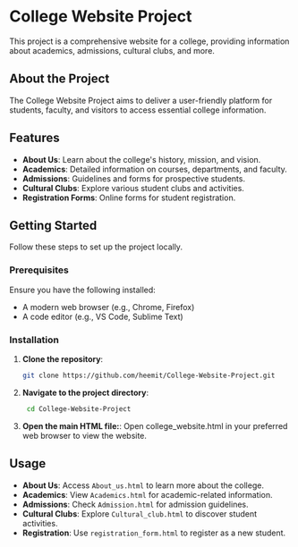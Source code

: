 # College Website Project

This project is a comprehensive website for a college, providing information about academics, admissions, cultural clubs, and more.

## About the Project

The College Website Project aims to deliver a user-friendly platform for students, faculty, and visitors to access essential college information.

## Features

- **About Us**: Learn about the college's history, mission, and vision.
- **Academics**: Detailed information on courses, departments, and faculty.
- **Admissions**: Guidelines and forms for prospective students.
- **Cultural Clubs**: Explore various student clubs and activities.
- **Registration Forms**: Online forms for student registration.

## Getting Started

Follow these steps to set up the project locally.

### Prerequisites

Ensure you have the following installed:

- A modern web browser (e.g., Chrome, Firefox)
- A code editor (e.g., VS Code, Sublime Text)

### Installation

1. **Clone the repository**:
   ```bash
   git clone https://github.com/heemit/College-Website-Project.git
   ```

2. **Navigate to the project directory**:
   ```bash
    cd College-Website-Project
   ```

3. **Open the main HTML file:**:
   Open college_website.html in your preferred web browser to view the website.

## Usage

- **About Us**: Access `About_us.html` to learn more about the college.
- **Academics**: View `Academics.html` for academic-related information.
- **Admissions**: Check `Admission.html` for admission guidelines.
- **Cultural Clubs**: Explore `Cultural_club.html` to discover student activities.
- **Registration**: Use `registration_form.html` to register as a new student.
